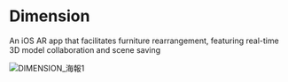 # Dimension
An iOS AR app that facilitates furniture rearrangement, featuring real-time 3D model collaboration and scene saving

![DIMENSION_海報1](https://github.com/tobyyu007/Dimension/assets/39978173/1b8f5629-bdf3-4593-a083-9fd0fb7add2f)
